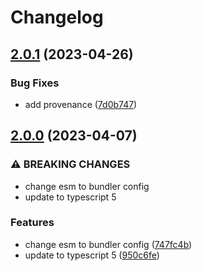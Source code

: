 # Changelog

## [2.0.1](https://github.com/cprecioso/tsconfig/compare/v2.0.0...v2.0.1) (2023-04-26)


### Bug Fixes

* add provenance ([7d0b747](https://github.com/cprecioso/tsconfig/commit/7d0b747b7d08b0e676c561620d3fd044fe5f56e3))

## [2.0.0](https://github.com/cprecioso/tsconfig/compare/v1.0.0...v2.0.0) (2023-04-07)


### ⚠ BREAKING CHANGES

* change esm to bundler config
* update to typescript 5

### Features

* change esm to bundler config ([747fc4b](https://github.com/cprecioso/tsconfig/commit/747fc4b1bef781b8b55ffd15ea1528633b433d99))
* update to typescript 5 ([950c6fe](https://github.com/cprecioso/tsconfig/commit/950c6fe60715aef53d1598e356f901610b82a175))
